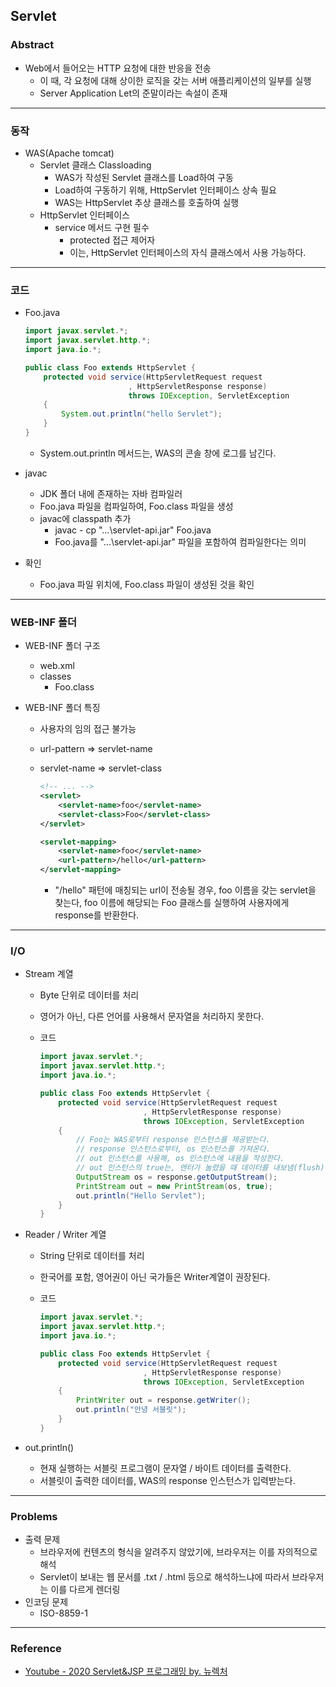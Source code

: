 ## Servlet

### Abstract

- Web에서 들어오는 HTTP 요청에 대한 반응을 전송
  - 이 때, 각 요청에 대해 상이한 로직을 갖는 서버 애플리케이션의 일부를 실행
  - Server Application Let의 준말이라는 속설이 존재

---

### 동작

- WAS(Apache tomcat)
  - Servlet 클래스 Classloading
    - WAS가 작성된 Servlet 클래스를 Load하여 구동
    - Load하여 구동하기 위해, HttpServlet 인터페이스 상속 필요
    - WAS는 HttpServlet 추상 클래스를 호출하여 실행
  - HttpServlet 인터페이스
    - service 메서드 구현 필수
      - protected 접근 제어자
      - 이는, HttpServlet 인터페이스의 자식 클래스에서 사용 가능하다. 

---

### 코드

- Foo.java

  ```java
  import javax.servlet.*;
  import javax.servlet.http.*;
  import java.io.*;
  
  public class Foo extends HttpServlet {
      protected void service(HttpServletRequest request
                         , HttpServletResponse response)
                         throws IOException, ServletException
      {
          System.out.println("hello Servlet");
      }
  }
  ```

  - System.out.println 메서드는, WAS의 콘솔 창에 로그를 남긴다. 

- javac

  - JDK 폴더 내에 존재하는 자바 컴파일러
  - Foo.java 파일을 컴파일하여, Foo.class 파일을 생성
  - javac에 classpath 추가
    - javac - cp "...\servlet-api.jar" Foo.java
    - Foo.java를 "...\servlet-api.jar" 파일을 포함하여 컴파일한다는 의미

- 확인

  - Foo.java 파일 위치에, Foo.class 파일이 생성된 것을 확인

---

### WEB-INF 폴더

- WEB-INF 폴더 구조

  - web.xml
  - classes
    - Foo.class

- WEB-INF 폴더 특징

  - 사용자의 임의 접근 불가능

  - url-pattern => servlet-name

  - servlet-name => servlet-class

    ```xml
    <!-- ... -->
    <servlet>
        <servlet-name>foo</servlet-name>
        <servlet-class>Foo</servlet-class>
    </servlet>
    
    <servlet-mapping>
        <servlet-name>foo</servlet-name>
        <url-pattern>/hello</url-pattern>
    </servlet-mapping>
    ```

    - "/hello" 패턴에 매칭되는 url이 전송될 경우, foo 이름을 갖는 servlet을 찾는다, foo 이름에 해당되는 Foo 클래스를 실행하여 사용자에게 response를 반환한다. 

---

### I/O

- Stream 계열

  - Byte 단위로 데이터를 처리

  - 영어가 아닌, 다른 언어를 사용해서 문자열을 처리하지 못한다. 

  - 코드

    ```java
    import javax.servlet.*;
    import javax.servlet.http.*;
    import java.io.*;
    
    public class Foo extends HttpServlet {
        protected void service(HttpServletRequest request
                           , HttpServletResponse response)
                           throws IOException, ServletException
        {
            // Foo는 WAS로부터 response 인스턴스를 제공받는다. 
            // response 인스턴스로부터, os 인스턴스를 가져온다. 
            // out 인스턴스를 사용해, os 인스턴스에 내용을 작성한다. 
            // out 인스턴스의 true는, 엔터가 눌렸을 때 데이터를 내보냄(flush)
            OutputStream os = response.getOutputStream();
            PrintStream out = new PrintStream(os, true);
            out.println("Hello Servlet");
        }
    }
    ```

- Reader / Writer 계열

  - String 단위로 데이터를 처리

  - 한국어를 포함, 영어권이 아닌 국가들은 Writer계열이 권장된다. 

  - 코드

    ```java
    import javax.servlet.*;
    import javax.servlet.http.*;
    import java.io.*;
    
    public class Foo extends HttpServlet {
        protected void service(HttpServletRequest request
                           , HttpServletResponse response)
                           throws IOException, ServletException
        {
            PrintWriter out = response.getWriter();
            out.println("안녕 서블릿");
        }
    }
    ```

- out.println()

  - 현재 실행하는 서블릿 프로그램이 문자열 / 바이트 데이터를 출력한다. 
  - 서블릿이 출력한 데이터를, WAS의 response 인스턴스가 입력받는다. 

---

### Problems

- 출력 문제
  - 브라우저에 컨텐츠의 형식을 알려주지 않았기에, 브라우저는 이를 자의적으로 해석
  - Servlet이 보내는 웹 문서를 .txt / .html 등으로 해석하느냐에 따라서 브라우저는 이를 다르게 렌더링
- 인코딩 문제
  - ISO-8859-1

---

### Reference

- [Youtube - 2020 Servlet&JSP 프로그래밍 by. 뉴렉처](https://www.youtube.com/channel/UC5-ixpj8DioZqmrasj6Ihpw)